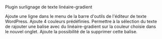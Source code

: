 Plugin surlignage de texte linéaire-gradient 

Ajoute une ligne dans le menu de la barre d'outils de l'éditeur de texte WordPress.
Ajoute 4 couleurs prédéfinies.
Permettre à la sélection du texte de rajouter une balise avec du linéaire-gradient sur la couleur choisie dans le nouvel onglet. 
Ajoute la possibilité de la supprimer cette balise.
